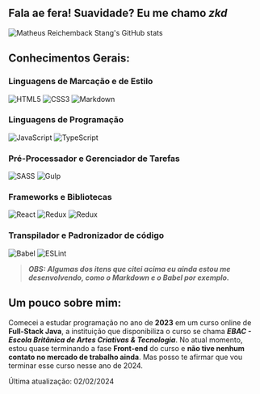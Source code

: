 ## Fala ae fera! Suavidade? Eu me chamo ***zkd***

![Matheus Reichemback Stang's GitHub stats](https://github-readme-stats.vercel.app/api?username=zkddev&show_icons=true&theme=dark)

## Conhecimentos Gerais:

### Linguagens de Marcação e de Estilo
![HTML5](https://img.shields.io/badge/html5-%23E34F26.svg?style=for-the-badge&logo=html5&logoColor=white)
![CSS3](https://img.shields.io/badge/css3-%231572B6.svg?style=for-the-badge&logo=css3&logoColor=white)
![Markdown](https://img.shields.io/badge/markdown-%23000000.svg?style=for-the-badge&logo=markdown&logoColor=white)

### Linguagens de Programação
![JavaScript](https://img.shields.io/badge/javascript-%23323330.svg?style=for-the-badge&logo=javascript&logoColor=%23F7DF1E)
![TypeScript](https://img.shields.io/badge/typescript-%23007ACC.svg?style=for-the-badge&logo=typescript&logoColor=white)

### Pré-Processador e Gerenciador de Tarefas
![SASS](https://img.shields.io/badge/SASS-hotpink.svg?style=for-the-badge&logo=SASS&logoColor=white)
![Gulp](https://img.shields.io/badge/GULP-%23CF4647.svg?style=for-the-badge&logo=gulp&logoColor=white)

### Frameworks e Bibliotecas
![React](https://img.shields.io/badge/react-%2320232a.svg?style=for-the-badge&logo=react&logoColor=%2361DAFB)
![Redux](https://img.shields.io/badge/redux-%23593d88.svg?style=for-the-badge&logo=redux&logoColor=white)
![Redux](https://img.shields.io/badge/redux_toolkit-%23593d88.svg?style=for-the-badge&logo=redux&logoColor=white)

### Transpilador e Padronizador de código
![Babel](https://img.shields.io/badge/Babel-F9DC3e?style=for-the-badge&logo=babel&logoColor=black)
![ESLint](https://img.shields.io/badge/ESLint-4B3263?style=for-the-badge&logo=eslint&logoColor=white)

> ***OBS: Algumas dos itens que citei acima eu ainda estou me desenvolvendo, como o  Markdown e o Babel por exemplo.***

## Um pouco sobre mim:
Comecei a estudar programação no ano de **2023** em um curso online de **Full-Stack Java**, a instituição que disponibiliza o curso se chama ***EBAC - Escola Britânica de Artes Criativas & Tecnologia***. No atual momento, estou quase terminando a fase **Front-end** do curso e **não tive nenhum contato no mercado de trabalho ainda**. Mas posso te afirmar que vou terminar esse curso nesse ano de 2024.

Última atualização: 02/02/2024
